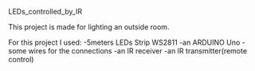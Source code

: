 LEDs_controlled_by_IR

This project is made for lighting an outside room.

For this project I used:
    -5meters LEDs Strip WS2811
    -an ARDUINO Uno
    -some wires for the connections
    -an IR receiver
    -an IR transmitter(remote control)